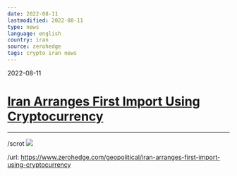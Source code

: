 ```yaml
---
date: 2022-08-11
lastmodified: 2022-08-11
type: news
language: english
country: iran
source: zerohedge
tags: crypto iran news
---
```


2022-08-11

# [Iran Arranges First Import Using Cryptocurrency](Iran%20Arranges%20First%20Import%20Using%20Cryptocurrency.md)

---

/scrot
![](https://i.imgur.com/PL1UiDe.png)

/url: https://www.zerohedge.com/geopolitical/iran-arranges-first-import-using-cryptocurrency
